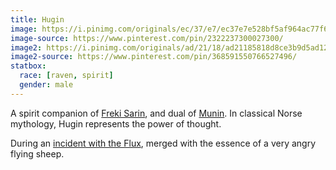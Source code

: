 ```yaml
---
title: Hugin
image: https://i.pinimg.com/originals/ec/37/e7/ec37e7e528bf5af964ac77f694533139.jpg
image-source: https://www.pinterest.com/pin/2322237300027300/
image2: https://i.pinimg.com/originals/ad/21/18/ad21185818d8ce3b9d5ad12a15a88b62.jpg
image2-source: https://www.pinterest.com/pin/368591550766527496/
statbox:
  race: [raven, spirit]
  gender: male
---
```


A spirit companion of [Freki Sarin](freki), and dual of [Munin](munin). In classical Norse mythology, Hugin represents the power of thought.

During an [incident with the Flux](../events/case-16e08), merged with the essence of a very angry flying sheep.
